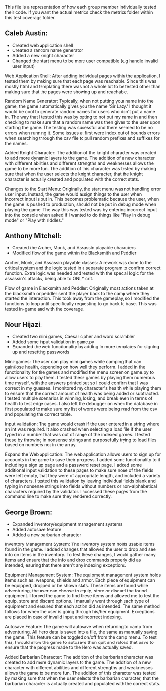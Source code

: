 This file is a representation of how each group member individually tested their code. If you want the actual metrics check the metrics folder within this test coverage folder.

Caleb Austin:
  -
  - Created web application shell
  - Created a random name generator
  - Added a new knight character
  - Changed the start menu to be more user compatible (e.g handle invalid user input)
  
Web Application Shell:
After adding individual pages within the application, I tested them by making sure that each page was reachable. Since this was mostly html and templating there was not a whole lot to be tested other than making sure that the pages were showing up and reachable. 

Random Name Generator: 
Typically, when not putting your name into the game, the game automatically gives you the name 'Sir Lazy.' I thought it would be cool to generate random names for users who don't put a name in. The way that I tested this was by opting to not put my name in and then checking to make sure that a random name was then given to the user upon starting the game. The testing was sucessful and there seemed to be no errors when running it. Some issues at first were index out of bounds errors when searching through the csv file to pull random prefixes and suffixes for the names. 

Added Knight Character:
The addition of the knight character was created to add more dynamic layers to the game. The addition of a new character with different abilities and different strengths and weaknesses allows the game to be more fun. The addition of this character was tested by making sure that when the user selects the knight character, that the knight character is actually created and populated with the correct stats. 

Changes to the Start Menu:
Originally, the start menu was not handling error user input. Instead, the game would assign things to the user when incorrect input is put in. This becomes problematic because the user, when the game is pushed to production, should not be put in debug mode when playing the game. The way this was tested was by entering incorrect input into the console when asked if I wanted to do things like "Play in debug mode" or "Play with riddles." 

Anthony Mitchell:
  -
  - Created the Archer, Monk, and Assassin playable characters
  - Modified flow of the game within the Blacksmith and Peddler
  
Archer, Monk, and Assassin playable classes:
A rework was done to the critical system and the logic tested in a separate program to confirm correct function. Extra logic was needed and tested with the special logic for the assassin's attacks, being able to ONLY crit.

Flow of game in Blacksmith and Peddler:
Originally most actions taken at the blacksmith or peddler sent the player back to the camp where they started the interaction. This took away from the gameplay, so I modified the functions to loop until specifically requesting to go back to base. This was tested in-game and with the coverage.
  
Nour Hijazi:
  -
  - Created two mini games, Caesar cipher and word scrambler 
  - Added some input validation in game.py
  - Expanded the web functionality by adding in more templates for signing up and resetting passwords

Mini-games:
The user can play mini games while camping that can gain/lose health, depending on how well they perform. I added in the functionality for the games and modified the menu screen on game.py to allow users to play them.
I tested these games by playing them numerous time myself, with the answers printed out so I could confirm that I was correct in my guesses. I monitored my character's health while playing them to ensure that the correct amount of health was being added or subtracted. I tested multiple scenarios in winning, losing, and break even in terms of health to test edge cases. I also left the debugger on when the database in first populated to make sure my list of words were being read from the csv and populating the correct table.

Input validation:
The game would crash if the user entered in a string where an int was required. It also crashed when selecting a load file if the user typed in a number that was out of range of the indexed games. I tested these by throwing in nonsense strings and purposefully trying to load files based on numbers not in the array.

Expand the Web application:
The web application allows users to sign up for accounts in the game to save their progress. I added some functionality to it including a sign up page and a password reset page. I added some additional input validation to these pages to make sure none of the fields were left empty, that they were of appropriate length, and included a variety of characters. I tested this validation by leaving individual fields blank and typing in nonsense strings into fields without numbers or non-alphabetical characters required by the validator. I accessed these pages from the command line to make sure they rendered correctly.
  
George Brown:
  -
  - Expanded inventory/equipment management systems
  - Added autosave feature
  - Added a new barbarian character

Inventory Management System:
The inventory system holds usable items found in the game. I added changes that allowed the user to drop and see info on items in the inventory.
To test these changes, I would gather many items and ensure that the info and drop commands properly did as intended, esuring that there aren't any 
indexing exceptions.

Equipment Management System:
The equipment management system holds items such as: weapons, shields and armor. Each piece of equipment can be equipped, dropped or be shown stats.
These items are found while adventuring, the user can choose to equip, store or discard the found equipment.
I forced the game to find these items and allowed me to test the equip, store and discard options. I manually went through each type of equipment and 
ensured that each action did as intended. The same method follows for when the user is going through his/her equipment. Exceptions are placed in case of 
invalid input and incorrect indexing.

Autosave Feature:
The game will autosave when returning to camp from adventuring. All Hero data is saved into a file, the same as manually saving the game. 
This feature can be toggled on/off from the camp menu. To test this, I would allow the game to autosave then quit and reload that save to ensure that
the progress made to the Hero was actually saved.

Added Barbarian Character:
The addition of the barbarian character was created to add more dynamic layers to the game. The addition of a new character with different abilities and different strengths and weaknesses allows the game to be more fun. The addition of this character was tested by making sure that when the user selects the barbarian character, that the barbarian character is actually created and populated with the correct stats. 
